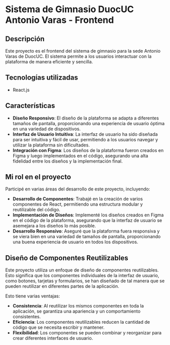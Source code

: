 # Sistema de Gimnasio DuocUC Antonio Varas - Frontend

## Descripción

Este proyecto es el frontend del sistema de gimnasio para la sede Antonio Varas de DuocUC. El sistema permite a los usuarios interactuar con la plataforma de manera eficiente y sencilla.

## Tecnologías utilizadas

- React.js

## Características

- **Diseño Responsivo**: El diseño de la plataforma se adapta a diferentes tamaños de pantalla, proporcionando una experiencia de usuario óptima en una variedad de dispositivos.
- **Interfaz de Usuario Intuitiva**: La interfaz de usuario ha sido diseñada para ser intuitiva y fácil de usar, permitiendo a los usuarios navegar y utilizar la plataforma sin dificultades.
- **Integración con Figma**: Los diseños de la plataforma fueron creados en Figma y luego implementados en el código, asegurando una alta fidelidad entre los diseños y la implementación final.

## Mi rol en el proyecto

Participé en varias áreas del desarrollo de este proyecto, incluyendo:

- **Desarrollo de Componentes**: Trabajé en la creación de varios componentes de React, permitiendo una estructura modular y reutilizable del código.
- **Implementación de Diseños**: Implementé los diseños creados en Figma en el código de la plataforma, asegurando que la interfaz de usuario se asemejara a los diseños lo más posible.
- **Desarrollo Responsivo**: Aseguré que la plataforma fuera responsiva y se viera bien en una variedad de tamaños de pantalla, proporcionando una buena experiencia de usuario en todos los dispositivos.
## Diseño de Componentes Reutilizables

Este proyecto utiliza un enfoque de diseño de componentes reutilizables. Esto significa que los componentes individuales de la interfaz de usuario, como botones, tarjetas y formularios, se han diseñado de tal manera que se pueden reutilizar en diferentes partes de la aplicación.

Esto tiene varias ventajas:

- **Consistencia**: Al reutilizar los mismos componentes en toda la aplicación, se garantiza una apariencia y un comportamiento consistentes.
- **Eficiencia**: Los componentes reutilizables reducen la cantidad de código que se necesita escribir y mantener.
- **Flexibilidad**: Los componentes se pueden combinar y reorganizar para crear diferentes interfaces de usuario.